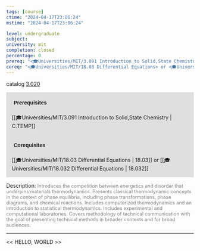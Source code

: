 ```yaml
---
tags: [course]
ctime: "2024-04-17T23:06:24"
mstime: "2024-04-17T23:06:24"

level: undergraduate
subject: 
university: mit
completion: closed
percentage: 0
prereq: "<🎓Universities/MIT/3.091 Introduction to Solid,State Chemistry>"
coreq: "<🎓Universities/MIT/18.03 Differential Equations> or <🎓Universities/MIT/18.032 Differential Equations>"
---
```


catalog [3.020](http://student.mit.edu/catalog/m3a.html#3.020)

<span style="display: block; padding: 15px; background-color: rgb(100, 100, 100, 0.2);"><font id="m_prereq2918_0" style="display: block; font-family: Arial, sans-serif; font-weight: bold; padding: 5px">Prerequisites</font><br><span id="prereq2918_0">[[🎓Universities/MIT/3.091 Introduction to Solid,State Chemistry | C.TEMP]]</span></span>
<span style="display: block; padding: 15px; background-color: rgb(100, 100, 100, 0.2);"><font id="m_coreq2918_0" style="display: block; font-family: Arial, sans-serif; font-weight: bold; padding: 5px">Corequisites</font><br><span id="coreq2918_0">[[🎓Universities/MIT/18.03 Differential Equations | 18.03]] or [[🎓Universities/MIT/18.032 Differential Equations | 18.032]]</span></span>

<font style="">Description:</font>
<font style="color: grey; font-size: 0.8rem;">Introduces the competition between energetics and disorder that underpins materials thermodynamics. Presents classical thermodynamic concepts in the context of phase equilibria, including phase transformations, phase diagrams, and chemical reactions. Includes computerized thermodynamics and an introduction to statistical thermodynamics. Includes experimental and computational laboratories. Covers methodology of technical communication with the goal of presenting technical methods in broader contexts and for broad audiences.</font>



---

<< HELLO, WORLD >>
